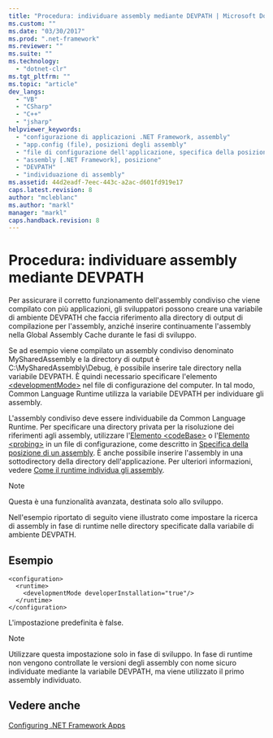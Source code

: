 ```yaml
---
title: "Procedura: individuare assembly mediante DEVPATH | Microsoft Docs"
ms.custom: ""
ms.date: "03/30/2017"
ms.prod: ".net-framework"
ms.reviewer: ""
ms.suite: ""
ms.technology: 
  - "dotnet-clr"
ms.tgt_pltfrm: ""
ms.topic: "article"
dev_langs: 
  - "VB"
  - "CSharp"
  - "C++"
  - "jsharp"
helpviewer_keywords: 
  - "configurazione di applicazioni .NET Framework, assembly"
  - "app.config (file), posizioni degli assembly"
  - "file di configurazione dell'applicazione, specifica della posizione dell'assembly"
  - "assembly [.NET Framework], posizione"
  - "DEVPATH"
  - "individuazione di assembly"
ms.assetid: 44d2eadf-7eec-443c-a2ac-d601fd919e17
caps.latest.revision: 8
author: "mcleblanc"
ms.author: "markl"
manager: "markl"
caps.handback.revision: 8
---
```

# Procedura: individuare assembly mediante DEVPATH
Per assicurare il corretto funzionamento dell'assembly condiviso che viene compilato con più applicazioni,  gli sviluppatori possono creare una variabile di ambiente DEVPATH che faccia riferimento alla directory di output di compilazione per l'assembly, anziché inserire continuamente l'assembly nella Global Assembly Cache durante le fasi di sviluppo.  
  
 Se ad esempio viene compilato un assembly condiviso denominato MySharedAssembly e la directory di output è C:\\MySharedAssembly\\Debug,  è possibile inserire tale directory nella variabile DEVPATH.  È quindi necessario specificare l'elemento [\<developmentMode\>](../../../docs/framework/configure-apps/file-schema/runtime/developmentmode-element.md) nel file di configurazione del computer.  In tal modo, Common Language Runtime utilizza la variabile DEVPATH per individuare gli assembly.  
  
 L'assembly condiviso deve essere individuabile da Common Language Runtime.  Per specificare una directory privata per la risoluzione dei riferimenti agli assembly, utilizzare l'[Elemento \<codeBase\>](../../../docs/framework/configure-apps/file-schema/runtime/codebase-element.md) o l'[Elemento \<probing\>](../../../docs/framework/configure-apps/file-schema/runtime/probing-element.md) in un file di configurazione, come descritto in [Specifica della posizione di un assembly](../../../docs/framework/configure-apps/specify-assembly-location.md).  È anche possibile inserire l'assembly in una sottodirectory della directory dell'applicazione.  Per ulteriori informazioni, vedere [Come il runtime individua gli assembly](../../../docs/framework/deployment/how-the-runtime-locates-assemblies.md).  
  
> [!NOTE]
>  Questa è una funzionalità avanzata, destinata solo allo sviluppo.  
  
 Nell'esempio riportato di seguito viene illustrato come impostare la ricerca di assembly in fase di runtime nelle directory specificate dalla variabile di ambiente DEVPATH.  
  
## Esempio  
  
```  
<configuration>  
  <runtime>  
    <developmentMode developerInstallation="true"/>  
  </runtime>  
</configuration>  
```  
  
 L'impostazione predefinita è false.  
  
> [!NOTE]
>  Utilizzare questa impostazione solo in fase di sviluppo.  In fase di runtime non vengono controllate le versioni degli assembly con nome sicuro individuate mediante la variabile DEVPATH,  ma viene utilizzato il primo assembly individuato.  
  
## Vedere anche  
 [Configuring .NET Framework Apps](http://msdn.microsoft.com/it-it/d789b592-fcb5-4e3d-8ac9-e0299adaaa42)